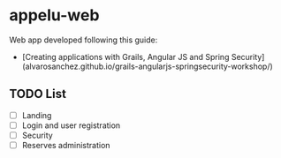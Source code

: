 # appelu-web
Web app developed following this guide:
  + [Creating applications with Grails, Angular JS and Spring Security] (alvarosanchez.github.io/grails-angularjs-springsecurity-workshop/)

## TODO List

- [ ] Landing
- [ ] Login and user registration
- [ ] Security
- [ ] Reserves administration
